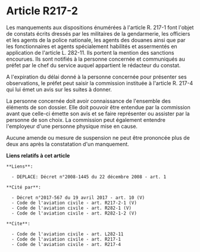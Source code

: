 # Article R217-2

Les manquements aux dispositions énumérées à l'article R. 217-1 font l'objet de constats écrits dressés par les militaires de
la gendarmerie, les officiers et les agents de la police nationale, les agents des douanes ainsi que par les fonctionnaires
et agents spécialement habilités et assermentés en application de l'article L. 282-11. Ils portent la mention des sanctions
encourues. Ils sont notifiés à la personne concernée et communiqués au préfet par le chef du service auquel appartient le
rédacteur du constat.

A l'expiration du délai donné à la personne concernée pour présenter ses observations, le préfet peut saisir la commission
instituée à l'article R. 217-4 qui lui émet un avis sur les suites à donner.

La personne concernée doit avoir connaissance de l'ensemble des éléments de son dossier. Elle doit pouvoir être entendue par
la commission avant que celle-ci émette son avis et se faire représenter ou assister par la personne de son choix. La
commission peut également entendre l'employeur d'une personne physique mise en cause.

Aucune amende ou mesure de suspension ne peut être prononcée plus de deux ans après la constatation d'un manquement.

**Liens relatifs à cet article**

	**Liens**:

	  - DEPLACE: Décret n°2008-1445 du 22 décembre 2008 - art. 1

	**Cité par**:

	  - Décret n°2017-567 du 19 avril 2017 - art. 10 (V)
	  - Code de l'aviation civile - art. R217-2-1 (V)
	  - Code de l'aviation civile - art. R282-1 (V)
	  - Code de l'aviation civile - art. R282-1-2 (V)

	**Cite**:

	  - Code de l'aviation civile - art. L282-11
	  - Code de l'aviation civile - art. R217-1
	  - Code de l'aviation civile - art. R217-4
